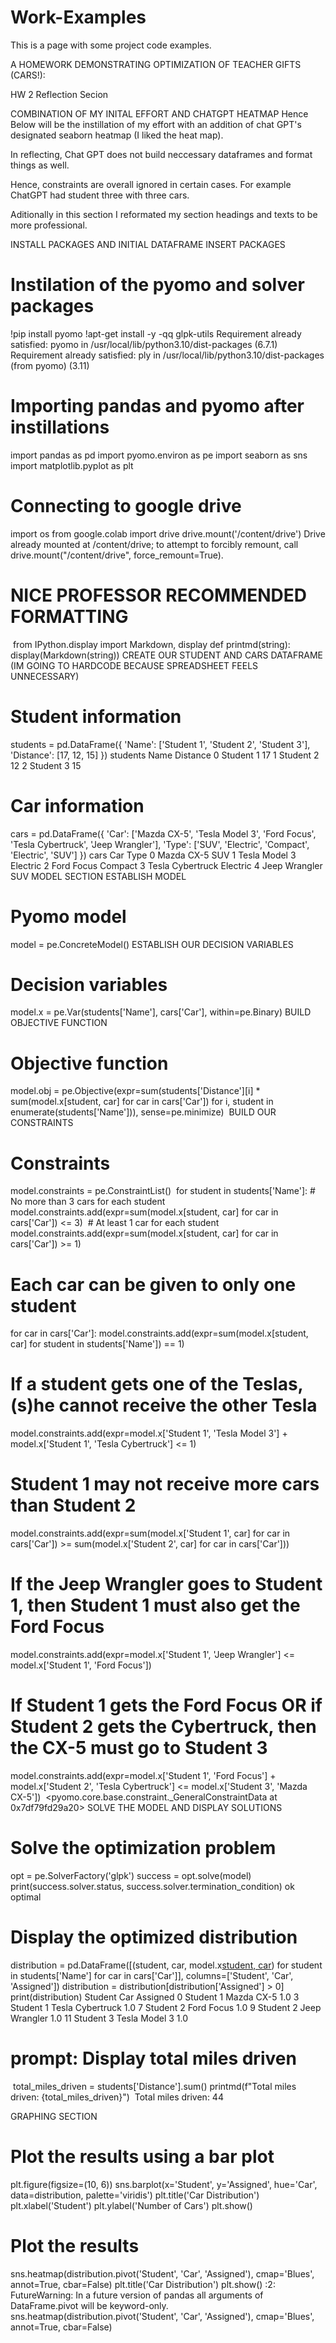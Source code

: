 # Work-Examples
This is a page with some project code examples.

A HOMEWORK DEMONSTRATING OPTIMIZATION OF TEACHER GIFTS (CARS!):

HW 2 Reflection Secion

COMBINATION OF MY INITAL EFFORT AND CHATGPT HEATMAP
Hence Below will be the instillation of my effort with an addition of chat GPT's designated seaborn heatmap (I liked the heat map).

In reflecting, Chat GPT does not build neccessary dataframes and format things as well. 

Hence, constraints are overall ignored in certain cases. For example ChatGPT had student three with three cars.

Aditionally in this section I reformated my section headings and texts to be more professional.


INSTALL PACKAGES AND INITIAL DATAFRAME
INSERT PACKAGES

# Instilation of the pyomo and solver packages
!pip install pyomo
!apt-get install -y -qq glpk-utils
Requirement already satisfied: pyomo in /usr/local/lib/python3.10/dist-packages (6.7.1)
Requirement already satisfied: ply in /usr/local/lib/python3.10/dist-packages (from pyomo) (3.11)
# Importing pandas and pyomo after instillations
import pandas as pd
import pyomo.environ as pe
import seaborn as sns
import matplotlib.pyplot as plt
# Connecting to google drive
import os
from google.colab import drive
drive.mount('/content/drive')
Drive already mounted at /content/drive; to attempt to forcibly remount, call drive.mount("/content/drive", force_remount=True).
# NICE PROFESSOR RECOMMENDED FORMATTING
​
from IPython.display import Markdown, display
def printmd(string):
    display(Markdown(string))
CREATE OUR STUDENT AND CARS DATAFRAME (IM GOING TO HARDCODE BECAUSE SPREADSHEET FEELS UNNECESSARY)

# Student information
students = pd.DataFrame({
    'Name': ['Student 1', 'Student 2', 'Student 3'],
    'Distance': [17, 12, 15]
})
students
Name	Distance
0	Student 1	17
1	Student 2	12
2	Student 3	15
# Car information
cars = pd.DataFrame({
    'Car': ['Mazda CX-5', 'Tesla Model 3', 'Ford Focus', 'Tesla Cybertruck', 'Jeep Wrangler'],
    'Type': ['SUV', 'Electric', 'Compact', 'Electric', 'SUV']
})
cars
Car	Type
0	Mazda CX-5	SUV
1	Tesla Model 3	Electric
2	Ford Focus	Compact
3	Tesla Cybertruck	Electric
4	Jeep Wrangler	SUV
MODEL SECTION
ESTABLISH MODEL

# Pyomo model
model = pe.ConcreteModel()
ESTABLISH OUR DECISION VARIABLES

# Decision variables
model.x = pe.Var(students['Name'], cars['Car'], within=pe.Binary)
​
BUILD OBJECTIVE FUNCTION

# Objective function
model.obj = pe.Objective(expr=sum(students['Distance'][i] * sum(model.x[student, car] for car in cars['Car']) for i, student in enumerate(students['Name'])),
                              sense=pe.minimize)
​
BUILD OUR CONSTRAINTS

# Constraints
model.constraints = pe.ConstraintList()
​
for student in students['Name']:
    # No more than 3 cars for each student
    model.constraints.add(expr=sum(model.x[student, car] for car in cars['Car']) <= 3)
​
    # At least 1 car for each student
    model.constraints.add(expr=sum(model.x[student, car] for car in cars['Car']) >= 1)
​
# Each car can be given to only one student
for car in cars['Car']:
    model.constraints.add(expr=sum(model.x[student, car] for student in students['Name']) == 1)
​
# If a student gets one of the Teslas, (s)he cannot receive the other Tesla
model.constraints.add(expr=model.x['Student 1', 'Tesla Model 3'] + model.x['Student 1', 'Tesla Cybertruck'] <= 1)
​
# Student 1 may not receive more cars than Student 2
model.constraints.add(expr=sum(model.x['Student 1', car] for car in cars['Car']) >= sum(model.x['Student 2', car] for car in cars['Car']))
​
# If the Jeep Wrangler goes to Student 1, then Student 1 must also get the Ford Focus
model.constraints.add(expr=model.x['Student 1', 'Jeep Wrangler'] <= model.x['Student 1', 'Ford Focus'])
​
# If Student 1 gets the Ford Focus OR if Student 2 gets the Cybertruck, then the CX-5 must go to Student 3
model.constraints.add(expr=model.x['Student 1', 'Ford Focus'] + model.x['Student 2', 'Tesla Cybertruck'] <= model.x['Student 3', 'Mazda CX-5'])
​
<pyomo.core.base.constraint._GeneralConstraintData at 0x7df79fd29a20>
SOLVE THE MODEL AND DISPLAY SOLUTIONS

# Solve the optimization problem
opt = pe.SolverFactory('glpk')
success = opt.solve(model)
print(success.solver.status, success.solver.termination_condition)
ok optimal
# Display the optimized distribution
distribution = pd.DataFrame([(student, car, model.x[student, car]()) for student in students['Name'] for car in cars['Car']],
                            columns=['Student', 'Car', 'Assigned'])
distribution = distribution[distribution['Assigned'] > 0]
print(distribution)
      Student               Car  Assigned
0   Student 1        Mazda CX-5       1.0
3   Student 1  Tesla Cybertruck       1.0
7   Student 2        Ford Focus       1.0
9   Student 2     Jeep Wrangler       1.0
11  Student 3     Tesla Model 3       1.0
# prompt: Display total miles driven
​
total_miles_driven = students['Distance'].sum()
printmd(f"Total miles driven: {total_miles_driven}")
​
Total miles driven: 44

GRAPHING SECTION
# Plot the results using a bar plot
plt.figure(figsize=(10, 6))
sns.barplot(x='Student', y='Assigned', hue='Car', data=distribution, palette='viridis')
plt.title('Car Distribution')
plt.xlabel('Student')
plt.ylabel('Number of Cars')
plt.show()

# Plot the results
sns.heatmap(distribution.pivot('Student', 'Car', 'Assigned'), cmap='Blues', annot=True, cbar=False)
plt.title('Car Distribution')
plt.show()
<ipython-input-21-68dc1811dcf4>:2: FutureWarning: In a future version of pandas all arguments of DataFrame.pivot will be keyword-only.
  sns.heatmap(distribution.pivot('Student', 'Car', 'Assigned'), cmap='Blues', annot=True, cbar=False)


